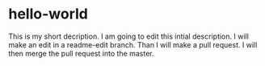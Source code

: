 # hello-world
This is my short decription.
I am going to edit this intial description. I will  make an edit in a readme-edit branch.
Than I will make a pull request.
I will then merge the pull request into the master.
